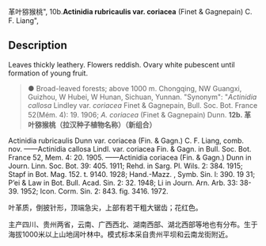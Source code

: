 革叶猕猴桃",
10b.**Actinidia rubricaulis var. coriacea** (Finet & Gagnepain) C. F. Liang",

## Description
Leaves thickly leathery. Flowers reddish. Ovary white pubescent until formation of young fruit.

> ●  Broad-leaved forests; above 1000 m. Chongqing, NW Guangxi, Guizhou, W Hubei, W Hunan, Sichuan, Yunnan.
  "Synonym": "*Actinidia callosa* Lindley var. *coriacea* Finet &amp; Gagnepain, Bull. Soc. Bot. France 52(Mém. 4): 19. 1906; *A. coriacea* (Finet &amp; Gagnepain) Dunn.
**12b. 革叶猕猴桃（拉汉种子植物名称）（新组合）**

Actinidia rubricaulis Dunn var. coriacea (Fin. & Gagn.) C. F. Liang, comb. nov. ——Actinidia callosa Lindl. var. coriacea Fin. & Gagn. in Bull. Soc. Bot. France 52, Mem. 4: 20. 1905. ——Actinidia coriacea (Fin. & Gagn.) Dunn in Journ. Linn. Soc. Bot. 39: 405. 1911; Rehd. in Sarg. Pl. Wils. 2: 384. 1915; Stapf in Bot. Mag. 152. t. 9140. 1928; Hand.-Mazz. , Symb. Sin. l: 390. 19 31; P’ei & Law in Bot. Bull. Acad. Sin. 2: 32. 1948; Li in Journ. Arn. Arb. 33: 38-39. 1952; Icon. Corm. Sin. 2: 843. fig. 3416. 1972.

叶革质，倒披针形，顶端急尖，上部有若干粗大锯齿；花红色。

主产四川、贵州两省，云南、广西西北、湖南西部、湖北西部等地也有分布。生于海拔1000米以上山地阔叶林中。模式标本采自贵州平坝和云南龙街附近。
